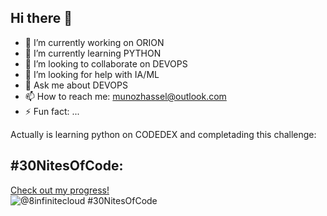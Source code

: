 ## Hi there 👋
<!--
**8infinitecloud/8infinitecloud** is a ✨ _special_ ✨ repository because its `README.md` (this file) appears on your GitHub profile.

Here are some ideas to get you started:
-->
- 🔭 I’m currently working on ORION
- 🌱 I’m currently learning PYTHON
- 👯 I’m looking to collaborate on DEVOPS
- 🤔 I’m looking for help with IA/ML
- 💬 Ask me about DEVOPS
- 📫 How to reach me: munozhassel@outlook.com
- ⚡ Fun fact: ...

Actually is learning python on CODEDEX and completading this challenge:
## #30NitesOfCode:
  [Check out my progress!](https://www.codedex.io/@8infinitecloud/30-nites-of-code)  
  ![@8infinitecloud #30NitesOfCode](https://www.codedex.io/api/petStatus?user=8infinitecloud)
